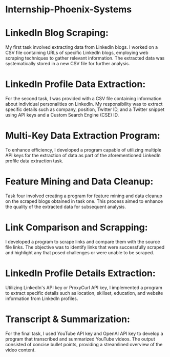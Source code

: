 # Internship-Phoenix-Systems

# LinkedIn Blog Scraping:
My first task involved extracting data from LinkedIn blogs. I worked on a CSV file containing URLs of specific LinkedIn blogs, employing web scraping techniques to gather relevant information. The extracted data was systematically stored in a new CSV file for further analysis.

# LinkedIn Profile Data Extraction:
For the second task, I was provided with a CSV file containing information about individual personalities on LinkedIn. My responsibility was to extract specific details such as company, position, Twitter ID, and a Twitter snippet using API keys and a Custom Search Engine (CSE) ID.

# Multi-Key Data Extraction Program:
To enhance efficiency, I developed a program capable of utilizing multiple API keys for the extraction of data as part of the aforementioned LinkedIn profile data extraction task.

# Feature Mining and Data Cleanup:
Task four involved creating a program for feature mining and data cleanup on the scraped blogs obtained in task one. This process aimed to enhance the quality of the extracted data for subsequent analysis.

# Link Comparison and Scrapping:
I developed a program to scrape links and compare them with the source file links. The objective was to identify links that were successfully scraped and highlight any that posed challenges or were unable to be scraped.

# LinkedIn Profile Details Extraction:
Utilizing LinkedIn's API key or ProxyCurl API key, I implemented a program to extract specific details such as location, skillset, education, and website information from LinkedIn profiles.

# Transcript & Summarization:
For the final task, I used YouTube API key and OpenAI API key to develop a program that transcribed and summarized YouTube videos. The output consisted of concise bullet points, providing a streamlined overview of the video content.
